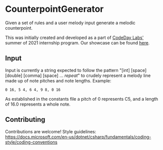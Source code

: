 # CounterpointGenerator
Given a set of rules and a user melody input generate a melodic counterpoint.

This was initially created and developed as a part of [CodeDay Labs'](https://labs.codeday.org/) summer of 2021 internship program. Our showcase can be found [here](https://showcase.codeday.org/project/ckqtyhsom91734710quoskwgr13).

## Input

Input is currently a string expected to follow the pattern "[int] [space] [double] [comma] [space] ... *repeat*" to crudely represent a melody line made up of note pitches and note lengths. Example:
```
0 16, 5 4, 6 4, 9 8, 0 16
```
As established in the constants file a pitch of 0 represents C5, and a length of 16.0 represents a whole note.

## Contributing
Contributions are welcome!
Style guidelines: https://docs.microsoft.com/en-us/dotnet/csharp/fundamentals/coding-style/coding-conventions
